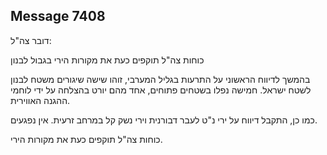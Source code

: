 ## Message 7408

דובר צה"ל:

כוחות צה"ל תוקפים כעת את מקורות הירי בגבול לבנון

בהמשך לדיווח הראשוני על התרעות בגליל המערבי, זוהו שישה שיגורים משטח לבנון לשטח ישראל. חמישה נפלו בשטחים פתוחים, אחד מהם יורט בהצלחה על ידי לוחמי ההגנה האווירית.

כמו כן, התקבל דיווח על ירי נ"ט לעבר דבורנית וירי נשק קל במרחב זרעית. אין נפגעים.

כוחות צה"ל תוקפים כעת את מקורות הירי.

